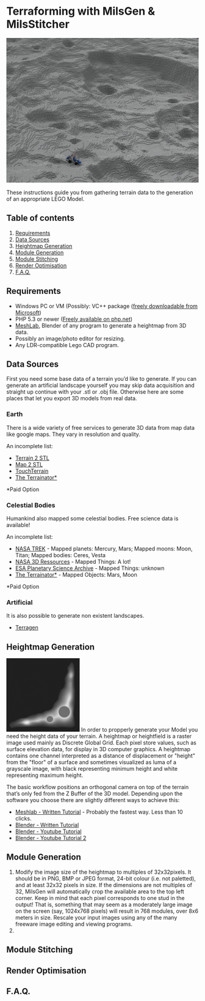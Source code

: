 # Terraforming with MilsGen & MilsStitcher

![Intro Image](https://github.com/Unitron-Galactic/Tools-Workflows/blob/master/Terraforming%201/images/Terraforming_Preview.jpg)

These instructions guide you from gathering terrain data to the generation of an appropriate LEGO Model.

## Table of contents

1. [Requirements](#requirements)
2. [Data Sources](#datasources)
3. [Heightmap Generation](#heightmap)
4. [Module Generation](#milsgen)
5. [Module Stitching](#milsstitcher)
6. [Render Optimisation ](#optimisation)
7. [F.A.Q.](#faq)

## Requirements <a name=„requirements“></a>

* Windows PC or VM (Possibly: VC++ package ([freely downloadable from Microsoft](http://www.microsoft.com/en-us/download/details.aspx?id=5555))
* PHP 5.3 or newer ([Freely available on php.net](https://windows.php.net/download/))
* [MeshLab](http://www.meshlab.net/), Blender of any program to generate a heightmap from 3D data.
* Possibly an image/photo editor for resizing.
* Any LDR-compatible Lego CAD program.

## Data Sources <a name=„datasources“></a>

First you need some base data of a terrain you’d like to generate. If you can generate an artificial landscape yourself you may skip data acquisition and straight up continue with your .stl or .obj file.
Otherwise here are some places that let you export 3D models from real data.

### Earth

There is a wide variety of free services to generate 3D data from map data like google maps. They vary in resolution and quality.

An incomplete list:

* [Terrain 2 STL](http://jthatch.com/Terrain2STL/)
* [Map 2 STL](https://map2stl.com/)
* [TouchTerrain](https://touchterrain.geol.iastate.edu/)
* [The Terrainator*](https://terrainator.com/)

*Paid Option

### Celestial Bodies

Humankind also mapped some celestial bodies. Free science data is available!

An incomplete list:

* [NASA TREK](https://trek.nasa.gov/) - Mapped planets: Mercury, Mars; Mapped moons: Moon, Titan; Mapped bodies: Ceres, Vesta
* [NASA 3D Ressources](https://nasa3d.arc.nasa.gov/models) - Mapped Things: A lot!
* [ESA Planetary Science Archive](https://archives.esac.esa.int/psa/#!Home%20View) - Mapped Things: unknown
* [The Terrainator*](https://terrainator.com/) - Mapped Objects: Mars, Moon

*Paid Option

### Artificial

It is also possible to generate non existent landscapes.

* [Terragen](https://planetside.co.uk/)

## Heightmap Generation <a name=„heightmap“/>

![Sample Heightmap generated from the iconic Moon Baseplate](https://github.com/Unitron-Galactic/Blueprints/blob/master/Terrain/Tiles/Moon_Baseplate/depthmaps/Baseplate_1_192.png) In order to propperly generate your Model you need the height data of your terrain. A heightmap or heightfield is a raster image used mainly as Discrete Global Grid. Each pixel store values, such as surface elevation data, for display in 3D computer graphics. A heightmap contains one channel interpreted as a distance of displacement or "height" from the "floor" of a surface and sometimes visualized as luma of a grayscale image, with black representing minimum height and white representing maximum height.

The basic workflow positions an orthogonal camera on top of the terrain that’s only fed from the Z Buffer of the 3D model.
Depending upon the software you choose there are slightly different ways to achieve this:

* [Meshlab - Written Tutorial](https://community.glowforge.com/t/tutorial-creating-a-depth-map-from-a-3d-model-for-3d-engraving/6659) - Probably the fastest way. Less than 10 clicks.
* [Blender - Written Tutorial](https://www.sjg.io/post/75382046691/creating-bump-maps-for-texture-engraving-from-stl)
* [Blender - Youtube Tutorial](https://www.youtube.com/watch?v=dUEPieo26nk)
* [Blender - Youtube Tutorial 2](https://www.youtube.com/watch?v=AtkU2aaaCfU)




## Module Generation <a name=„milsgen“></a>

1. Modify the image size of the heightmap to multiples of 32x32pixels. It should be in PNG, BMP or JPEG format, 24-bit colour (i.e. not paletted), and at least 32x32 pixels in size. If the dimensions are not multiples of 32, MilsGen will automatically crop the available area to the top left corner. 
Keep in mind that each pixel corresponds to one stud in the output! That is, something that may seem as a moderately large image on the screen (say, 1024x768 pixels) will result in 768 modules, over 8x6 meters in size. Rescale your input images using any of the many freeware image editing and viewing programs.
2. 

## Module Stitching <a name=„milsstitcher“></a>

## Render Optimisation <a name=„optimisation“></a>

## F.A.Q. <a name=„faq“/>




